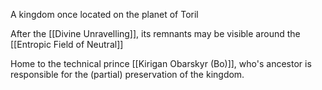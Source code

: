 A kingdom once located on the planet of Toril

After the [[Divine Unravelling]], its remnants may be visible around the [[Entropic Field of Neutral]]

Home to the technical prince [[Kirigan Obarskyr (Bo)]], who's ancestor is responsible for the (partial) preservation of the kingdom.